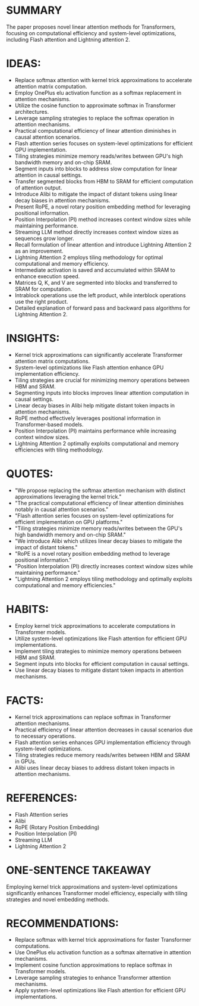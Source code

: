 # SUMMARY
The paper proposes novel linear attention methods for Transformers, focusing on computational efficiency and system-level optimizations, including Flash attention and Lightning attention 2.

# IDEAS:
- Replace softmax attention with kernel trick approximations to accelerate attention matrix computation.
- Employ OnePlus elu activation function as a softmax replacement in attention mechanisms.
- Utilize the cosine function to approximate softmax in Transformer architectures.
- Leverage sampling strategies to replace the softmax operation in attention mechanisms.
- Practical computational efficiency of linear attention diminishes in causal attention scenarios.
- Flash attention series focuses on system-level optimizations for efficient GPU implementation.
- Tiling strategies minimize memory reads/writes between GPU's high bandwidth memory and on-chip SRAM.
- Segment inputs into blocks to address slow computation for linear attention in causal settings.
- Transfer segmented blocks from HBM to SRAM for efficient computation of attention output.
- Introduce Alibi to mitigate the impact of distant tokens using linear decay biases in attention mechanisms.
- Present RoPE, a novel rotary position embedding method for leveraging positional information.
- Position Interpolation (PI) method increases context window sizes while maintaining performance.
- Streaming LLM method directly increases context window sizes as sequences grow longer.
- Recall formulation of linear attention and introduce Lightning Attention 2 as an improvement.
- Lightning Attention 2 employs tiling methodology for optimal computational and memory efficiency.
- Intermediate activation is saved and accumulated within SRAM to enhance execution speed.
- Matrices Q, K, and V are segmented into blocks and transferred to SRAM for computation.
- Intrablock operations use the left product, while interblock operations use the right product.
- Detailed explanation of forward pass and backward pass algorithms for Lightning Attention 2.

# INSIGHTS:
- Kernel trick approximations can significantly accelerate Transformer attention matrix computations.
- System-level optimizations like Flash attention enhance GPU implementation efficiency.
- Tiling strategies are crucial for minimizing memory operations between HBM and SRAM.
- Segmenting inputs into blocks improves linear attention computation in causal settings.
- Linear decay biases in Alibi help mitigate distant token impacts in attention mechanisms.
- RoPE method effectively leverages positional information in Transformer-based models.
- Position Interpolation (PI) maintains performance while increasing context window sizes.
- Lightning Attention 2 optimally exploits computational and memory efficiencies with tiling methodology.

# QUOTES:
- "We propose replacing the softmax attention mechanism with distinct approximations leveraging the kernel trick."
- "The practical computational efficiency of linear attention diminishes notably in causal attention scenarios."
- "Flash attention series focuses on system-level optimizations for efficient implementation on GPU platforms."
- "Tiling strategies minimize memory reads/writes between the GPU's high bandwidth memory and on-chip SRAM."
- "We introduce Alibi which utilizes linear decay biases to mitigate the impact of distant tokens."
- "RoPE is a novel rotary position embedding method to leverage positional information."
- "Position Interpolation (PI) directly increases context window sizes while maintaining performance."
- "Lightning Attention 2 employs tiling methodology and optimally exploits computational and memory efficiencies."

# HABITS:
- Employ kernel trick approximations to accelerate computations in Transformer models.
- Utilize system-level optimizations like Flash attention for efficient GPU implementations.
- Implement tiling strategies to minimize memory operations between HBM and SRAM.
- Segment inputs into blocks for efficient computation in causal settings.
- Use linear decay biases to mitigate distant token impacts in attention mechanisms.

# FACTS:
- Kernel trick approximations can replace softmax in Transformer attention mechanisms.
- Practical efficiency of linear attention decreases in causal scenarios due to necessary operations.
- Flash attention series enhances GPU implementation efficiency through system-level optimizations.
- Tiling strategies reduce memory reads/writes between HBM and SRAM in GPUs.
- Alibi uses linear decay biases to address distant token impacts in attention mechanisms.

# REFERENCES:
- Flash Attention series
- Alibi
- RoPE (Rotary Position Embedding)
- Position Interpolation (PI)
- Streaming LLM
- Lightning Attention 2

# ONE-SENTENCE TAKEAWAY
Employing kernel trick approximations and system-level optimizations significantly enhances Transformer model efficiency, especially with tiling strategies and novel embedding methods.

# RECOMMENDATIONS:
- Replace softmax with kernel trick approximations for faster Transformer computations.
- Use OnePlus elu activation function as a softmax alternative in attention mechanisms.
- Implement cosine function approximations to replace softmax in Transformer models.
- Leverage sampling strategies to enhance Transformer attention mechanisms.
- Apply system-level optimizations like Flash attention for efficient GPU implementations.